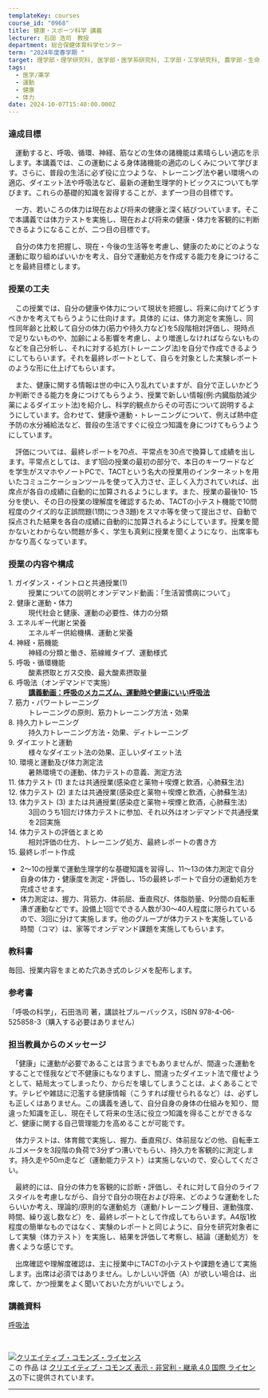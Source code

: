 ```yaml
---
templateKey: courses
course_id: "0968"
title: 健康・スポーツ科学 講義
lecturer: 石田 浩司　教授
department: 総合保健体育科学センター
term: "2024年度春学期 "
target: 理学部・理学研究科, 医学部・医学系研究科, 工学部・工学研究科, 農学部・生命農学研究科　学部1年生
tags:
  - 医学/薬学
  - 運動
  - 健康
  - 体力
date: 2024-10-07T15:40:00.000Z
---
```



### 達成目標

　運動すると、呼吸、循環、神経、筋などの生体の諸機能は素晴らしい適応を示します。本講義では、この運動による身体諸機能の適応のしくみについて学びます。さらに、普段の生活に必ず役に立つような、トレーニング法や暑い環境への適応、ダイエット法や呼吸法など、最新の運動生理学的トピックスについても学びます。これらの基礎的知識を習得することが、まず一つ目の目標です。  

　一方、若いころの体力は現在および将来の健康と深く結びついています。そこで本講義では体力テストを実施し、現在および将来の健康・体力を客観的に判断できるようになることが、二つ目の目標です。

　自分の体力を把握し、現在・今後の生活等を考慮し、健康のためにどのような運動に取り組めばいいかを考え、自分で運動処方を作成する能力を身につけることを最終目標とします。

### 授業の工夫

　この授業では、自分の健康や体力について現状を把握し、将来に向けてどうすべきかを考えてもらうように仕向けます。具体的 には、体力測定を実施し、同性同年齢と比較して自分の体力(筋力や持久力など)を5段階相対評価し、現時点で足りないものや、加齢による影響を考慮し、より増進しなければならないものなどを自己分析し、それに対する処方(トレーニング法)を自分で作成できるようにしてもらいます。それを最終レポートとして、自らを対象とした実験レポートのような形に仕上げてもらいます。  

　また、健康に関する情報は世の中に入り乱れていますが、自分で正しいかどうか判断できる能力を身につけてもらうよう、授業で新しい情報(例:内臓脂肪減少薬によるダイエット法)を紹介し、科学的観点からその可否について説明するようにしています。合わせて、健康や運動・トレーニングについて、例えば熱中症予防の水分補給法など、普段の生活ですぐに役立つ知識を身につけてもらうようにしています。   

　評価については、最終レポートを70点、平常点を30点で換算して成績を出します。平常点としては、まず1回の授業の最初の部分で、本日のキーワードなどを学生がスマホやノートPCで、TACTという名大の授業用のインターネットを用いたコミュニケーションツールを使って入力させ、正しく入力されていれば、出席点が各自の成績に自動的に加算されるようにします。また、授業の最後10- 15分を使い、その日の授業の理解度を確認するため、TACTの小テスト機能で10問程度のクイズ的な正誤問題(1問につき3題)をスマホ等を使って提出させ、自動で採点された結果を各自の成績に自動的に加算されるようにしています。授業を聞かないとわからない問題が多く、学生も真剣に授業を聞くようになり、出席率もかなり高くなっています。

### 授業の内容や構成
<dl>
  <dt>1. ガイダンス・イントロと共通授業(1)</dt>
  <dd>授業についての説明とオンデマンド動画：「生活習慣病について」</dd>
  <dt>2. 健康と運動・体力</dt>
  <dd>現代社会と健康、運動の必要性、体力の分類</dd>
  <dt>3. エネルギー代謝と栄養</dt>
  <dd>エネルギー供給機構、運動と栄養</dd>
  <dt>4. 神経・筋機能</dt>
  <dd>神経の分類と働き、筋線維タイプ、運動様式<dd>
  <dt>5. 呼吸・循環機能</dt>
  <dd>酸素摂取とガス交換、最大酸素摂取量</dd>
  <dt>6. 呼吸法（オンデマンドで実施）</dt>
  <dd>
    <a href="https://nuvideo.media.nagoya-u.ac.jp/embed/b0840a88571ddd276807d665d7a9492d0c2bc313"><strong>講義動画：呼吸のメカニズム、運動時や健康にいい呼吸法</strong></a>
  </dd>
  <dt>7. 筋力・パワートレーニング</dt>
  <dd>トレーニングの原則、筋力トレーニング方法・効果</dd>
  <dt>8. 持久力トレーニング</dt>
  <dd>持久力トレーニング方法・効果、ディトレーニング</dd>
  <dt>9. ダイエットと運動</dt>
  <dd>様々なダイエット法の効果、正しいダイエット法</dd>
  <dt>10. 環境と運動及び体力測定法</dt>
  <dd>暑熱環境での運動、体力テストの意義、測定方法</dd>
  <dt>11. 体力テスト	(1) または共通授業(感染症と薬物＋喫煙と飲酒，心肺蘇生法)</dt>
  <dt>12. 体力テスト	(2) または共通授業(感染症と薬物＋喫煙と飲酒，心肺蘇生法)</dt>
  <dt>13. 体力テスト	(3) または共通授業(感染症と薬物＋喫煙と飲酒，心肺蘇生法)</dt>
  <dd>3回のうち1回だけ体力テストに参加、それ以外はオンデマンドで共通授業を2回実施</dd>
  <dt>14. 体力テストの評価とまとめ</dt>
  <dd>相対評価の仕方、トレーニング処方、最終レポートの書き方</dd>
  <dt>15. 最終レポート作成</dt>
  <ul>
    <li>2～10の授業で運動生理学的な基礎知識を習得し、11～13の体力測定で自分自身の体力・健康度を測定・評価し、15の最終レポートで自分の運動処方を完成させます。</li>
    <li>体力測定は、握力、背筋力、体前屈、垂直飛び、体脂肪量、9分間の自転車漕ぎ運動などです。設備上1回でできる人数が30～40人程度に限られているので、3回に分けて実施します。他のグループが体力テストを実施している時間（コマ）は、家等でオンデマンド課題を実施してもらいます。</li>
  </ul>
</dl>

 ### 教科書

毎回、授業内容をまとめた穴あき式のレジメを配布します。

### 参考書

「呼吸の科学」，石田浩司 著，講談社ブルーバックス，ISBN 978-4-06-525858-3（購入する必要はありません）

### 担当教員からのメッセージ

　「健康」に運動が必要であることは言うまでもありませんが、間違った運動をすることで怪我などで不健康にもなりますし、間違ったダイエット法で痩せようとして、結局太ってしまったり、からだを壊してしまうことは、よくあることです。テレビや雑誌に氾濫する健康情報（こうすれば痩せられるなど）は、必ずしも正しくはありません。この講義を通して、自分自身の身体の仕組みを知り、間違った知識を正し、現在そして将来の生活に役立つ知識を得ることができるなど、健康に関する自己管理能力を高めることが可能です。 
 
　体力テストは、体育館で実施し、握力、垂直飛び、体前屈などの他、自転車エルゴメータを3段階の負荷で3分ずつ漕いでもらい、持久力を客観的に測定します。持久走や50m走など（運動能力テスト）は実施しないので、安心してください。 
 
　最終的には、自分の体力を客観的に診断・評価し、それに対して自分のライフスタイルを考慮しながら、自分で自分の現在および将来、どのような運動をしたらいいか考え、理論的/原則的な運動処方（運動/トレーニング種目、運動強度、時間、繰り返し数など）を、最終レポートとして作成してもらいます。A4版1枚程度の簡単なものではなく、実験のレポートと同じように、自分を研究対象者にして実験（体力テスト）を実施し、結果を評価して考察し、結論（運動処方）を書くような感じです。 
 
　出席確認や理解度確認は、主に授業中にTACTの小テストや課題を通じて実施します。出席は必須ではありません。しかしいい評価（A）が欲しい場合は、出席して、かつ授業をよく聞いておいた方がいいでしょう。


### 講義資料

 [呼吸法](https://ocw.nagoya-u.jp/files/968/1022呼吸法.pdf)  

</br>

<a rel="license" href="http://creativecommons.org/licenses/by-nc-sa/4.0/"><img alt="クリエイティブ・コモンズ・ライセンス" style="border-width:0" data-src="" src="https://i.creativecommons.org/l/by-nc-sa/4.0/88x31.png" /></a><br />この 作品 は <a rel="license" href="http://creativecommons.org/licenses/by-nc-sa/4.0/">クリエイティブ・コモンズ 表示 - 非営利 - 継承 4.0 国際 ライセンス</a>の下に提供されています。

---


